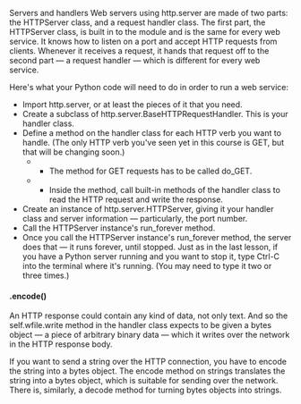 Servers and handlers
Web servers using http.server are made of two parts: the HTTPServer class, and a request handler class. The first part, the HTTPServer class, is built in to the module and is the same for every web service. It knows how to listen on a port and accept HTTP requests from clients. Whenever it receives a request, it hands that request off to the second part — a request handler — which is different for every web service.

Here's what your Python code will need to do in order to run a web service:

- Import http.server, or at least the pieces of it that you need.
- Create a subclass of http.server.BaseHTTPRequestHandler. This is your handler class.
- Define a method on the handler class for each HTTP verb you want to handle. (The only HTTP verb you've seen yet in this course is GET, but that will be changing soon.)
  - - The method for GET requests has to be called do_GET.
  - - Inside the method, call built-in methods of the handler class to read the HTTP request and write the response.
- Create an instance of http.server.HTTPServer, giving it your handler class and server information — particularly, the port number.
- Call the HTTPServer instance's run_forever method.
- Once you call the HTTPServer instance's run_forever method, the server does that — it runs forever, until stopped. Just as in the last lesson, if you have a Python server running and you want to stop it, type Ctrl-C into the terminal where it's running. (You may need to type it two or three times.)

#### .encode()

An HTTP response could contain any kind of data, not only text. And so the self.wfile.write method in the handler class expects to be given a bytes object — a piece of arbitrary binary data — which it writes over the network in the HTTP response body.

If you want to send a string over the HTTP connection, you have to encode the string into a bytes object. The encode method on strings translates the string into a bytes object, which is suitable for sending over the network. There is, similarly, a decode method for turning bytes objects into strings.
